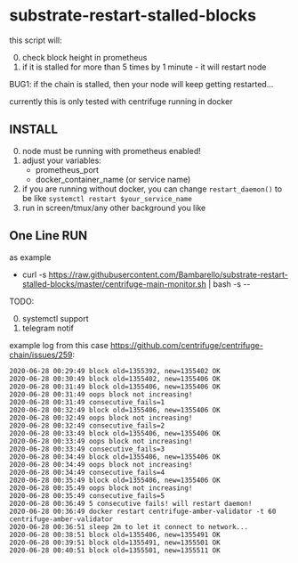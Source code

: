 # substrate-restart-stalled-blocks

this script will:

0. check block height in prometheus
1. if it is stalled for more than 5 times by 1 minute - it will restart node

BUG1: if the chain is stalled, then your node will keep getting restarted...


currently this is only tested with centrifuge running in docker

## INSTALL
0. node must be running with prometheus enabled!
1. adjust your variables:
    * prometheus_port
    * docker_container_name (or service name)
2. if you are running without docker, you can change `restart_daemon()` to be like `systemctl restart $your_service_name`
3. run in screen/tmux/any other background you like

## One Line RUN 
as example
* curl -s https://raw.githubusercontent.com/Bambarello/substrate-restart-stalled-blocks/master/centrifuge-main-monitor.sh | bash -s -- 

TODO:

0. systemctl support
1. telegram notif


example log from this case https://github.com/centrifuge/centrifuge-chain/issues/259:
```
2020-06-28 00:29:49 block old=1355392, new=1355402 OK
2020-06-28 00:30:49 block old=1355402, new=1355406 OK
2020-06-28 00:31:49 block old=1355406, new=1355406 OK
2020-06-28 00:31:49 oops block not increasing!
2020-06-28 00:31:49 consecutive_fails=1
2020-06-28 00:32:49 block old=1355406, new=1355406 OK
2020-06-28 00:32:49 oops block not increasing!
2020-06-28 00:32:49 consecutive_fails=2
2020-06-28 00:33:49 block old=1355406, new=1355406 OK
2020-06-28 00:33:49 oops block not increasing!
2020-06-28 00:33:49 consecutive_fails=3
2020-06-28 00:34:49 block old=1355406, new=1355406 OK
2020-06-28 00:34:49 oops block not increasing!
2020-06-28 00:34:49 consecutive_fails=4
2020-06-28 00:35:49 block old=1355406, new=1355406 OK
2020-06-28 00:35:49 oops block not increasing!
2020-06-28 00:35:49 consecutive_fails=5
2020-06-28 00:36:49 5 consecutive fails! will restart daemon!
2020-06-28 00:36:49 docker restart centrifuge-amber-validator -t 60
centrifuge-amber-validator
2020-06-28 00:36:51 sleep 2m to let it connect to network...
2020-06-28 00:38:51 block old=1355406, new=1355491 OK
2020-06-28 00:39:51 block old=1355491, new=1355501 OK
2020-06-28 00:40:51 block old=1355501, new=1355511 OK
```
